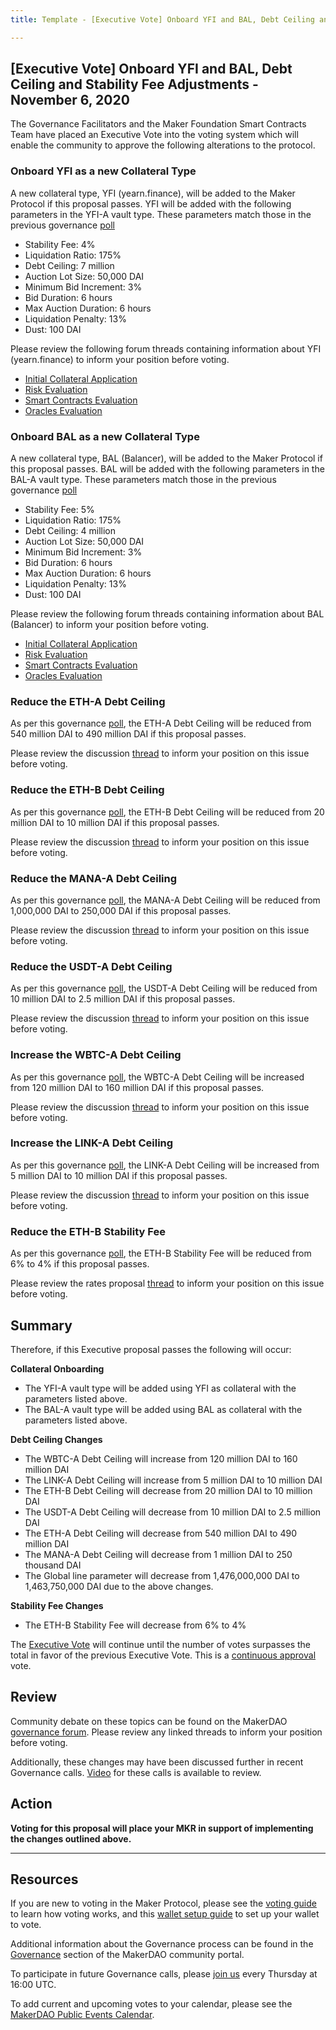 ```yaml
---
title: Template - [Executive Vote] Onboard YFI and BAL, Debt Ceiling and Stability Fee Adjustments - November 6, 2020

---
```

## [Executive Vote] Onboard YFI and BAL, Debt Ceiling and Stability Fee Adjustments - November 6, 2020

The Governance Facilitators and the Maker Foundation Smart Contracts Team have placed an Executive Vote into the voting system which will enable the community to approve the following alterations to the protocol.

### Onboard YFI as a new Collateral Type

A new collateral type, YFI (yearn.finance), will be added to the Maker Protocol if this proposal passes. YFI will be added with the following parameters in the YFI-A vault type. These parameters match those in the previous governance [poll](https://vote.makerdao.com/polling/QmVNJNQf?network=mainnet)

* Stability Fee: 4%
* Liquidation Ratio: 175%
* Debt Ceiling: 7 million
* Auction Lot Size: 50,000 DAI
* Minimum Bid Increment: 3%
* Bid Duration: 6 hours
* Max Auction Duration: 6 hours
* Liquidation Penalty: 13%
* Dust: 100 DAI

Please review the following forum threads containing information about YFI (yearn.finance) to inform your position before voting.

* [Initial Collateral Application](https://forum.makerdao.com/t/yfi-mip6-collateral-onboarding-yearn/3815)
* [Risk Evaluation](https://forum.makerdao.com/t/yfi-collateral-onboarding-risk-evaluation/4575)
* [Smart Contracts Evaluation](https://forum.makerdao.com/t/yfi-erc20-token-smart-contract-technical-assessment/4626)
* [Oracles Evaluation](https://forum.makerdao.com/t/mip10c3-sp10-proposal-yfiusd-oracle-collateral-onboarding-oracle-assessment/4220)

### Onboard BAL as a new Collateral Type

A new collateral type, BAL (Balancer), will be added to the Maker Protocol if this proposal passes. BAL will be added with the following parameters in the BAL-A vault type. These parameters match those in the previous governance [poll](https://vote.makerdao.com/polling/QmRbWqVW?network=mainnet)

* Stability Fee: 5%
* Liquidation Ratio: 175%
* Debt Ceiling: 4 million
* Auction Lot Size: 50,000 DAI
* Minimum Bid Increment: 3%
* Bid Duration: 6 hours
* Max Auction Duration: 6 hours
* Liquidation Penalty: 13%
* Dust: 100 DAI

Please review the following forum threads containing information about BAL (Balancer) to inform your position before voting.

* [Initial Collateral Application](https://forum.makerdao.com/t/bal-mip6-collateral-onboarding-application/3880)
* [Risk Evaluation](https://forum.makerdao.com/t/bal-collateral-onboarding-risk-evaluation/4600/1)
* [Smart Contracts Evaluation](https://forum.makerdao.com/t/bal-erc20-token-smart-contract-technical-assessment/4630)
* [Oracles Evaluation](https://forum.makerdao.com/t/mip10c3-sp12-proposal-balusd-oracle-collateral-onboarding-oracle-assessment/4638)

### Reduce the ETH-A Debt Ceiling

As per this governance [poll](https://vote.makerdao.com/polling/QmUzF4Bn?network=mainnet), the ETH-A Debt Ceiling will be reduced from 540 million DAI to 490 million DAI if this proposal passes.

Please review the discussion [thread](https://forum.makerdao.com/t/signal-request-debt-ceiling-adjustments-29th-oct-2020/4931) to inform your position on this issue before voting.

### Reduce the ETH-B Debt Ceiling

As per this governance [poll](https://vote.makerdao.com/polling/QmcvY5Pg?network=mainnet), the ETH-B Debt Ceiling will be reduced from 20 million DAI to 10 million DAI if this proposal passes.

Please review the discussion [thread](https://forum.makerdao.com/t/signal-request-debt-ceiling-adjustments-29th-oct-2020/4931) to inform your position on this issue before voting.

### Reduce the MANA-A Debt Ceiling

As per this governance [poll](https://vote.makerdao.com/polling/QmaiL9Xq?network=mainnet), the MANA-A Debt Ceiling will be reduced from 1,000,000 DAI to 250,000 DAI if this proposal passes.

Please review the discussion [thread](https://forum.makerdao.com/t/signal-request-debt-ceiling-adjustments-29th-oct-2020/4931) to inform your position on this issue before voting.

### Reduce the USDT-A Debt Ceiling

As per this governance [poll](https://vote.makerdao.com/polling/QmQqKcmB?network=mainnet), the USDT-A Debt Ceiling will be reduced from 10 million DAI to 2.5 million DAI if this proposal passes.

Please review the discussion [thread](https://forum.makerdao.com/t/signal-request-delist-usdt-as-a-collateral-asset/4853) to inform your position on this issue before voting.

### Increase the WBTC-A Debt Ceiling

As per this governance [poll](https://vote.makerdao.com/polling/QmPdY9Rb?network=mainnet), the WBTC-A Debt Ceiling will be increased from 120 million DAI to 160 million DAI if this proposal passes.

Please review the discussion [thread](https://forum.makerdao.com/t/signal-request-raise-the-wbtc-debt-ceiling/4861) to inform your position on this issue before voting.

### Increase the LINK-A Debt Ceiling

As per this governance [poll](https://vote.makerdao.com/polling/QmcoNR3P?network=mainnet), the LINK-A Debt Ceiling will be increased from 5 million DAI to 10 million DAI if this proposal passes.

Please review the discussion [thread](https://forum.makerdao.com/t/4863) to inform your position on this issue before voting.

### Reduce the ETH-B Stability Fee

As per this governance [poll](https://vote.makerdao.com/polling/QmT49dVf?network=mainnet), the ETH-B Stability Fee will be reduced from 6% to 4% if this proposal passes.

Please review the rates proposal [thread](https://forum.makerdao.com/t/rates-changes-proposal-26-oct-2020/4877) to inform your position on this issue before voting.

## Summary

Therefore, if this Executive proposal passes the following will occur:

**Collateral Onboarding**
- The YFI-A vault type will be added using YFI as collateral with the parameters listed above.
- The BAL-A vault type will be added using BAL as collateral with the parameters listed above.

**Debt Ceiling Changes**
- The WBTC-A Debt Ceiling will increase from 120 million DAI to 160 million DAI
- The LINK-A Debt Ceiling will increase from 5 million DAI to 10 million DAI
- The ETH-B Debt Ceiling will decrease from 20 million DAI to 10 million DAI
- The USDT-A Debt Ceiling will decrease from 10 million DAI to 2.5 million DAI
- The ETH-A Debt Ceiling will decrease from 540 million DAI to 490 million DAI
- The MANA-A Debt Ceiling will decrease from 1 million DAI to 250 thousand DAI
- The Global line parameter will decrease from 1,476,000,000 DAI to 1,463,750,000 DAI due to the above changes.

**Stability Fee Changes**
- The ETH-B Stability Fee will decrease from 6% to 4%


The [Executive Vote](https://community-development.makerdao.com/en/learn/governance/on-chain-gov) will continue until the number of votes surpasses the total in favor of the previous Executive Vote. This is a [continuous approval](https://community-development.makerdao.com/en/learn/governance/how-voting-works) vote.

## Review

Community debate on these topics can be found on the MakerDAO [governance forum](https://forum.makerdao.com/). Please review any linked threads to inform your position before voting.

Additionally, these changes may have been discussed further in recent Governance calls. [Video](https://www.youtube.com/playlist?list=PLLzkWCj8ywWNq5-90-Id6VPSsrk4OWVan) for these calls is available to review.

## Action

**Voting for this proposal will place your MKR in support of implementing the changes outlined above.**

---

## Resources

If you are new to voting in the Maker Protocol, please see the [voting guide](https://community-development.makerdao.com/en/learn/governance/how-voting-works/) to learn how voting works, and this [wallet setup guide](https://community-development.makerdao.com/en/learn/governance/voting-setup/) to set up your wallet to vote.

Additional information about the Governance process can be found in the [Governance](https://community-development.makerdao.com/en/learn/governance) section of the MakerDAO community portal.

To participate in future Governance calls, please [join us](https://github.com/makerdao/community/tree/master/governance/governance-and-risk-meetings) every Thursday at 16:00 UTC.

To add current and upcoming votes to your calendar, please see the [MakerDAO Public Events Calendar](https://calendar.google.com/calendar/embed?src=makerdao.com_3efhm2ghipksegl009ktniomdk%40group.calendar.google.com&ctz=UTC&mode=week&showCalendars=0&showPrint=0).
